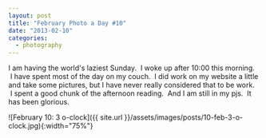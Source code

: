 ```yaml
---
layout: post
title: "February Photo a Day #10"
date: "2013-02-10"
categories:
  - photography
---
```


I am having the world's laziest Sunday.  I woke up after 10:00 this morning.  I have spent most of the day on my couch.  I did work on my website a little and take some pictures, but I have never really considered that to be work.  I spent a good chunk of the afternoon reading.  And I am still in my pjs.  It has been glorious.

![February 10: 3 o-clock]({{ site.url }}/assets/images/posts/10-feb-3-o-clock.jpg){:width="75%"}

